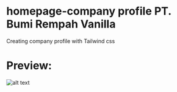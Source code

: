 # homepage-company profile PT. Bumi Rempah Vanilla
Creating company profile with Tailwind css

# Preview:
![alt text](https://github.com/jamalludin02/homePage-company/blob/main/public/image/Preview.jpeg?raw=true)

